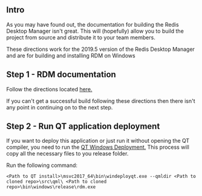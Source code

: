 ## Intro

As you may have found out, the documentation for building the Redis Desktop Manager isn't great.  This will (hopefully) allow you to build the project from source and distribute it to your team members.

These directions work for the 2019.5 version of the Redis Desktop Manager and are for building and installing RDM on Windows

## Step 1 - RDM documentation
Follow the directions located [here.](http://docs.redisdesktop.com/en/latest/install/#build-from-source)

If you can't get a successful build following these directions then there isn't any point in continuing on to the next step.

## Step 2 - Run QT application deployment

If you want to deploy this application or just run it without opening the QT compiler, you need to run the [QT Windows Deployment.](https://doc.qt.io/Qt-5/windows-deployment.html) This process will copy all the necessary files to you release folder.


Run the following command:
```
<Path to QT install>\msvc2017_64\bin\windeployqt.exe --qmldir <Path to cloned repo>\src\qml\ <Path to cloned repo>\bin\windows\release\rdm.exe
```
